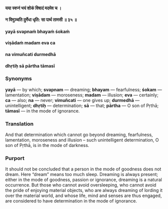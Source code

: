 #### यया स्वप्नं भयं शोकं विषादं मदमेव च ।
#### न विमुञ्चति दुर्मेधा धृति: सा पार्थ तामसी ॥ ३५ ॥

#### yayā svapnaṁ bhayaṁ śokaṁ
#### viṣādaṁ madam eva ca
#### na vimuñcati durmedhā
#### dhṛtiḥ sā pārtha tāmasī

### Synonyms

**yayā** — by which; **svapnam** — dreaming; **bhayam** — fearfulness; **śokam** — lamentation; **viṣādam** — moroseness; **madam** — illusion; **eva** — certainly; **ca** — also; **na** — never; **vimuñcati** — one gives up; **durmedhā** — unintelligent; **dhṛtiḥ** — determination; **sā** — that; **pārtha** — O son of Pṛthā; **tāmasī** — in the mode of ignorance.

### Translation

And that determination which cannot go beyond dreaming, fearfulness, lamentation, moroseness and illusion – such unintelligent determination, O son of Pṛthā, is in the mode of darkness.

### Purport

It should not be concluded that a person in the mode of goodness does not dream. Here “dream” means too much sleep. Dreaming is always present; either in the mode of goodness, passion or ignorance, dreaming is a natural occurrence. But those who cannot avoid oversleeping, who cannot avoid the pride of enjoying material objects, who are always dreaming of lording it over the material world, and whose life, mind and senses are thus engaged, are considered to have determination in the mode of ignorance.